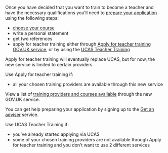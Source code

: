 Once you have decided that you want to train to become a teacher and have the necessary qualifications you’ll need to [prepare your application](https://www.gov.uk/apply-for-teacher-training) using the following steps:

* [choose your course](https://www.gov.uk/find-postgraduate-teacher-training-courses)
* write a personal statement
* get two references
* apply for teacher training either through [Apply for teacher training GOV.UK service](https://www.gov.uk/apply-for-teacher-training), or by using the [UCAS Teacher Training](https://2021.teachertraining.apply.ucas.com/apply/student/login.do)

Apply for teacher training will eventually replace UCAS, but for now, the new service is limited to certain providers.

Use Apply for teacher training if:

* all your chosen training providers are available through this new service

View a list of [training providers and courses available](https://www.apply-for-teacher-training.service.gov.uk/candidate/providers) through the new GOV.UK service.

You can get help preparing your application by signing up to the [Get an adviser](/tta-service) service.

Use UCAS Teacher Training if:

* you’ve already started applying via UCAS
* some of your chosen training providers are not available through Apply for teacher training and you don’t want to use 2 different services
